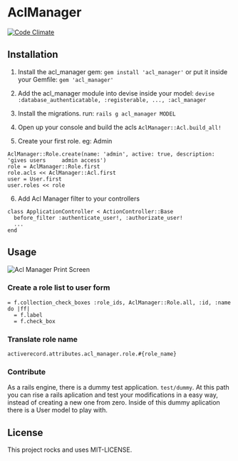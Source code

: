 # AclManager

[![Code Climate](https://codeclimate.com/github/flexait/acl_manager/badges/gpa.svg)](https://codeclimate.com/github/flexait/acl_manager)

## Installation
1. Install the acl_manager gem: `gem install 'acl_manager'` or put it inside your Gemfile: `gem 'acl_manager'`
2. Add the acl_manager module into devise inside your model: `devise :database_authenticatable, :registerable, ..., :acl_manager`

3. Install the migrations. run:  `rails g acl_manager MODEL`

4. Open up your console and build the acls
    `AclManager::Acl.build_all!`

5. Create your first role. eg: Admin
  ```
  AclManager::Role.create(name: 'admin', active: true, description: 'gives users     admin access')
  role = AclManager::Role.first
  role.acls << AclManager::Acl.first
  user = User.first
  user.roles << role
  ```
6. Add Acl Manager filter to your controllers

  ```
  class ApplicationController < ActionController::Base
    before_filter :authenticate_user!, :authorizate_user!
    ...
  end
  ```
## Usage

![Acl Manager Print Screen](https://raw.githubusercontent.com/flexait/acl_manager/master/acl-manager.png)

### Create a role list to user form
```
= f.collection_check_boxes :role_ids, AclManager::Role.all, :id, :name do |ff|
  = f.label
  = f.check_box
```

### Translate role name
```
activerecord.attributes.acl_manager.role.#{role_name}
```

### Contribute

As a rails engine, there is a dummy test application. `test/dummy`.
At this path you can rise a rails aplication and test your modifications in a easy way, instead of creating a new one from zero.
Inside of this dummy aplication there is a User model to play with.



## License
This project rocks and uses MIT-LICENSE.
